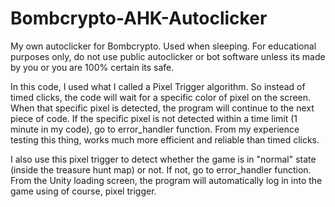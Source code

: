 # Bombcrypto-AHK-Autoclicker

My own autoclicker for Bombcrypto. Used when sleeping. For educational purposes only, do not use public autoclicker or bot software unless its made by you or you are 100% certain its safe.

In this code, I used what I called a Pixel Trigger algorithm. So instead of timed clicks, the code will wait for a specific color of pixel on the screen. When that specific pixel is detected, the program will continue to the next piece of code. If the specific pixel is not detected within a time limit (1 minute in my code), go to error_handler function. From my experience testing this thing, works much more efficient and reliable than timed clicks.

I also use this pixel trigger to detect whether the game is in "normal" state (inside the treasure hunt map) or not. If not, go to error_handler function. From the Unity loading screen, the program will automatically log in into the game using of course, pixel trigger.
